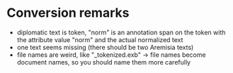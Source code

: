 Conversion remarks
==================

- diplomatic text is token, "norm" is an annotation span on the token with the attribute value "norm" and the actual normalized text
- one text seems missing (there should be two Aremisia texts)
- file names are weird, like "<something>_tokenized.exb" -> file names become document names, so you should name them more carefully

